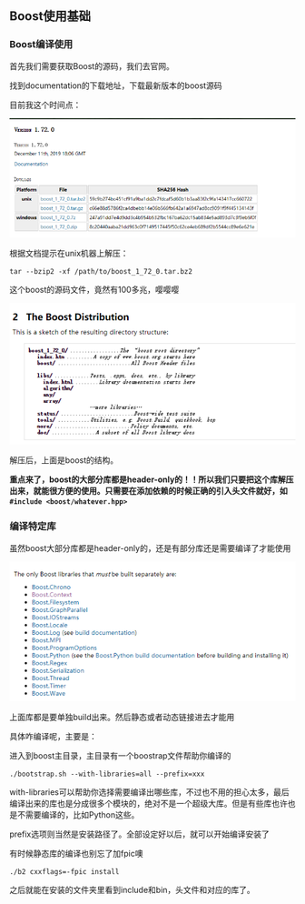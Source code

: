 ## Boost使用基础



### Boost编译使用

首先我们需要获取Boost的源码，我们去官网。

找到documentation的下载地址，下载最新版本的boost源码

目前我这个时间点：

![1576310036597](image/1576310036597.png)

根据文档提示在unix机器上解压：

```\
tar --bzip2 -xf /path/to/boost_1_72_0.tar.bz2
```

这个boost的源码文件，竟然有100多兆，嘤嘤嘤

![1576311516451](image/1576311516451.png)

解压后，上面是boost的结构。



**重点来了，boost的大部分库都是header-only的！！所以我们只要把这个库解压出来，就能很方便的使用。只需要在添加依赖的时候正确的引入头文件就好，如`#include <boost/whatever.hpp>`**



### 编译特定库

虽然boost大部分库都是header-only的，还是有部分库还是需要编译了才能使用

![image-20191215130635737](image/image-20191215130635737.png)

上面库都是要单独build出来。然后静态或者动态链接进去才能用



具体咋编译呢，主要是：

进入到boost主目录，主目录有一个boostrap文件帮助你编译的

```
./bootstrap.sh --with-libraries=all --prefix=xxx
```

with-libraries可以帮助你选择需要编译出哪些库，不过也不用的担心太多，最后编译出来的库也是分成很多个模块的，绝对不是一个超级大库。但是有些库也许也是不需要编译的，比如Python这些。

prefix选项则当然是安装路径了。全部设定好以后，就可以开始编译安装了

有时候静态库的编译也别忘了加fpic噢

```
./b2 cxxflags=-fpic install
```



之后就能在安装的文件夹里看到include和bin，头文件和对应的库了。



